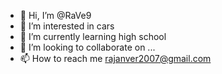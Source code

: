 - 👋 Hi, I’m @RaVe9
- 👀 I’m interested in cars
- 🌱 I’m currently learning high school
- 💞️ I’m looking to collaborate on ...
- 📫 How to reach me rajanver2007@gmail.com

<!---
RaVe9/RaVe9 is a ✨ special ✨ repository because its `README.md` (this file) appears on your GitHub profile.
You can click the Preview link to take a look at your changes.
--->
